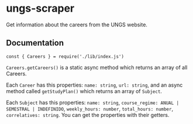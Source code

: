 # ungs-scraper
Get information about the careers from the UNGS website.
## Documentation

`const { Careers } = require('./lib/index.js')`

`Careers.getCareers()` is a static async method which returns an array of all Careers.

Each `Career` has this properties: `name: string`, `url: string`, and an async method called `getStudyPlan()` which returns an array of `Subject`.

Each `Subject` has this properties: `name: string`, `course_regime: ANUAL | SEMESTRAL | INDEFINIDO`, `weekly_hours: number`, `total_hours: number`, `correlatives: string`. You can get the properties with their getters.